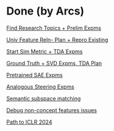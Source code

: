# Done (by Arcs)

[Find Research Topics + Prelim Expms](Done%20(by%20Arcs)%201c002201437341e48b55b8276859a632/Find%20Research%20Topics%20+%20Prelim%20Expms%20cb0481999aa04ff6a92e5859837c3508.md)

[Univ Feature Reln- Plan + Repro Existing](Done%20(by%20Arcs)%201c002201437341e48b55b8276859a632/Univ%20Feature%20Reln-%20Plan%20+%20Repro%20Existing%207da1a3716810431c8560c2b74ceb0177.md)

[Start Sim Metric + TDA Expms](Done%20(by%20Arcs)%201c002201437341e48b55b8276859a632/Start%20Sim%20Metric%20+%20TDA%20Expms%20b27936470f68400dba996b4f43a4e1c6.md)

[Ground Truth + SVD Expms, TDA Plan](Done%20(by%20Arcs)%201c002201437341e48b55b8276859a632/Ground%20Truth%20+%20SVD%20Expms,%20TDA%20Plan%2039c103e13e3b4c248cbc77804d43216e.md)

[Pretrained SAE Expms](Done%20(by%20Arcs)%201c002201437341e48b55b8276859a632/Pretrained%20SAE%20Expms%2084fa53a2d95d4a8988affa18f7053e95.md)

[Analogous Steering Expms](Done%20(by%20Arcs)%201c002201437341e48b55b8276859a632/Analogous%20Steering%20Expms%207fd323b8e3644ceeb8f6477da6eace78.md)

[Semantic subspace matching](Done%20(by%20Arcs)%201c002201437341e48b55b8276859a632/Semantic%20subspace%20matching%2011eafed922dc80b5ac94dbb7e4b73137.md)

[Debug non-concept features issues](Done%20(by%20Arcs)%201c002201437341e48b55b8276859a632/Debug%20non-concept%20features%20issues%2011eafed922dc80b280acc110c87a93e0.md)

[Path to ICLR 2024](Done%20(by%20Arcs)%201c002201437341e48b55b8276859a632/Path%20to%20ICLR%202024%2011eafed922dc8023ac21d78fdc91a0e6.md)